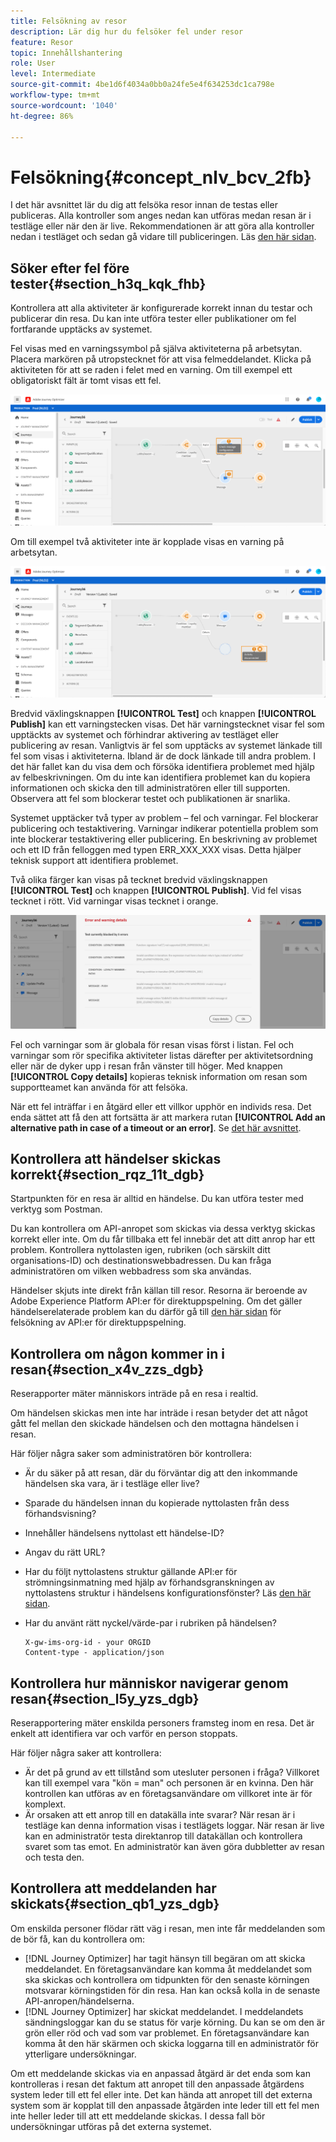 ```yaml
---
title: Felsökning av resor
description: Lär dig hur du felsöker fel under resor
feature: Resor
topic: Innehållshantering
role: User
level: Intermediate
source-git-commit: 4be1d6f4034a0bb0a24fe5e4f634253dc1ca798e
workflow-type: tm+mt
source-wordcount: '1040'
ht-degree: 86%

---
```


# Felsökning{#concept_nlv_bcv_2fb}

I det här avsnittet lär du dig att felsöka resor innan de testas eller publiceras. Alla kontroller som anges nedan kan utföras medan resan är i testläge eller när den är live. Rekommendationen är att göra alla kontroller nedan i testläget och sedan gå vidare till publiceringen. Läs [den här sidan](../building-journeys/testing-the-journey.md).

## Söker efter fel före tester{#section_h3q_kqk_fhb}

Kontrollera att alla aktiviteter är konfigurerade korrekt innan du testar och publicerar din resa. Du kan inte utföra tester eller publikationer om fel fortfarande upptäcks av systemet.

Fel visas med en varningssymbol på själva aktiviteterna på arbetsytan. Placera markören på utropstecknet för att visa felmeddelandet. Klicka på aktiviteten för att se raden i felet med en varning. Om till exempel ett obligatoriskt fält är tomt visas ett fel.

![](../assets/journey63.png)

Om till exempel två aktiviteter inte är kopplade visas en varning på arbetsytan.

![](../assets/canvas-disconnected.png)

Bredvid växlingsknappen **[!UICONTROL Test]** och knappen **[!UICONTROL Publish]** kan ett varningstecken visas. Det här varningstecknet visar fel som upptäckts av systemet och förhindrar aktivering av testläget eller publicering av resan. Vanligtvis är fel som upptäcks av systemet länkade till fel som visas i aktiviteterna. Ibland är de dock länkade till andra problem. I det här fallet kan du visa dem och försöka identifiera problemet med hjälp av felbeskrivningen. Om du inte kan identifiera problemet kan du kopiera informationen och skicka den till administratören eller till supporten. Observera att fel som blockerar testet och publikationen är snarlika.

Systemet upptäcker två typer av problem – fel och varningar. Fel blockerar publicering och testaktivering. Varningar indikerar potentiella problem som inte blockerar testaktivering eller publicering. En beskrivning av problemet och ett ID från felloggen med typen ERR_XXX_XXX visas. Detta hjälper teknisk support att identifiera problemet.

Två olika färger kan visas på tecknet bredvid växlingsknappen **[!UICONTROL Test]** och knappen **[!UICONTROL Publish]**. Vid fel visas tecknet i rött. Vid varningar visas tecknet i orange.

![](../assets/journey75.png)

Fel och varningar som är globala för resan visas först i listan. Fel och varningar som rör specifika aktiviteter listas därefter per aktivitetsordning eller när de dyker upp i resan från vänster till höger. Med knappen **[!UICONTROL Copy details]** kopieras teknisk information om resan som supportteamet kan använda för att felsöka.

När ett fel inträffar i en åtgärd eller ett villkor upphör en individs resa. Det enda sättet att få den att fortsätta är att markera rutan **[!UICONTROL Add an alternative path in case of a timeout or an error]**. Se [det här avsnittet](../building-journeys/using-the-journey-designer.md#paths).

## Kontrollera att händelser skickas korrekt{#section_rqz_11t_dgb}

Startpunkten för en resa är alltid en händelse. Du kan utföra tester med verktyg som Postman.

Du kan kontrollera om API-anropet som skickas via dessa verktyg skickas korrekt eller inte. Om du får tillbaka ett fel innebär det att ditt anrop har ett problem. Kontrollera nyttolasten igen, rubriken (och särskilt ditt organisations-ID) och destinationswebbadressen. Du kan fråga administratören om vilken webbadress som ska användas.

Händelser skjuts inte direkt från källan till resor. Resorna är beroende av Adobe Experience Platform API:er för direktuppspelning. Om det gäller händelserelaterade problem kan du därför gå till [den här sidan](https://experienceleague.adobe.com/docs/experience-platform/ingestion/streaming/troubleshooting.html) för felsökning av API:er för direktuppspelning.

## Kontrollera om någon kommer in i resan{#section_x4v_zzs_dgb}

Reserapporter mäter människors inträde på en resa i realtid.

Om händelsen skickas men inte har inträde i resan betyder det att något gått fel mellan den skickade händelsen och den mottagna händelsen i resan.

Här följer några saker som administratören bör kontrollera:

* Är du säker på att resan, där du förväntar dig att den inkommande händelsen ska vara, är i testläge eller live?
* Sparade du händelsen innan du kopierade nyttolasten från dess förhandsvisning?
* Innehåller händelsens nyttolast ett händelse-ID?
* Angav du rätt URL?
* Har du följt nyttolastens struktur gällande API:er för strömningsinmatning med hjälp av förhandsgranskningen av nyttolastens struktur i händelsens konfigurationsfönster? Läs [den här sidan](../event/about-creating.md#preview-the-payload).
* Har du använt rätt nyckel/värde-par i rubriken på händelsen?

   ```
   X-gw-ims-org-id - your ORGID
   Content-type - application/json
   ```

## Kontrollera hur människor navigerar genom resan{#section_l5y_yzs_dgb}

Reserapportering mäter enskilda personers framsteg inom en resa. Det är enkelt att identifiera var och varför en person stoppats.

Här följer några saker att kontrollera:

* Är det på grund av ett tillstånd som utesluter personen i fråga? Villkoret kan till exempel vara &quot;kön = man&quot; och personen är en kvinna. Den här kontrollen kan utföras av en företagsanvändare om villkoret inte är för komplext.
* Är orsaken att ett anrop till en datakälla inte svarar? När resan är i testläge kan denna information visas i testlägets loggar. När resan är live kan en administratör testa direktanrop till datakällan och kontrollera svaret som tas emot. En administratör kan även göra dubbletter av resan och testa den.

## Kontrollera att meddelanden har skickats{#section_qb1_yzs_dgb}

Om enskilda personer flödar rätt väg i resan, men inte får meddelanden som de bör få, kan du kontrollera om:

* [!DNL Journey Optimizer] har tagit hänsyn till begäran om att skicka meddelandet. En företagsanvändare kan komma åt meddelandet som ska skickas och kontrollera om tidpunkten för den senaste körningen motsvarar körningstiden för din resa. Han kan också kolla in de senaste API-anropen/händelserna.
* [!DNL Journey Optimizer] har skickat meddelandet. I meddelandets sändningsloggar kan du se status för varje körning. Du kan se om den är grön eller röd och vad som var problemet. En företagsanvändare kan komma åt den här skärmen och skicka loggarna till en administratör för ytterligare undersökningar.

Om ett meddelande skickas via en anpassad åtgärd är det enda som kan kontrolleras i resan det faktum att anropet till den anpassade åtgärdens system leder till ett fel eller inte. Det kan hända att anropet till det externa system som är kopplat till den anpassade åtgärden inte leder till ett fel men inte heller leder till att ett meddelande skickas. I dessa fall bör undersökningar utföras på det externa systemet.
